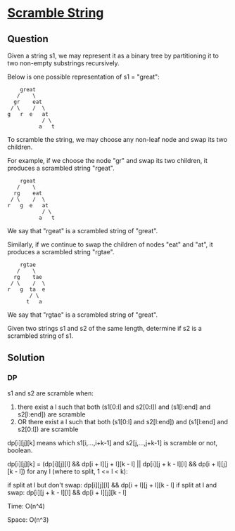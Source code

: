 # [Scramble String](https://oj.leetcode.com/problems/scramble-string/)

## Question

Given a string s1, we may represent it as a binary tree by partitioning it to two non-empty substrings recursively.

Below is one possible representation of s1 = "great":

```
    great
   /    \
  gr    eat
 / \    /  \
g   r  e   at
           / \
          a   t
```
To scramble the string, we may choose any non-leaf node and swap its two children.

For example, if we choose the node "gr" and swap its two children, it produces a scrambled string "rgeat".

```
    rgeat
   /    \
  rg    eat
 / \    /  \
r   g  e   at
           / \
          a   t
```          

We say that "rgeat" is a scrambled string of "great".

Similarly, if we continue to swap the children of nodes "eat" and "at", it produces a scrambled string "rgtae".

```
    rgtae
   /    \
  rg    tae
 / \    /  \
r   g  ta  e
       / \
      t   a
```

We say that "rgtae" is a scrambled string of "great".

Given two strings s1 and s2 of the same length, determine if s2 is a scrambled string of s1.


## Solution

### DP

s1 and s2 are scramble when: 

1. there exist a l such that both (s1[0:l] and s2[0:l]) and (s1[l:end] and s2[l:end]) are scramble
2. OR there exist a l such that both (s1[0:l] and s2[l:end]) and (s1[l:end] and s2[0:l]) are scramble

dp[i][j][k] means which s1[i,...,i+k-1] and s2[j,...,j+k-1] is scramble or not, boolean.

dp[i][j][k] = (dp[i][j][l] && dp[i + l][j + l][k - l] || dp[i][j + k - l][l] && dp[i + l][j][k - l]) for any l (where to split, 1 <= l < k):

if split at l but don't swap:  dp[i][j][l] && dp[i + l][j + l][k - l]
if split at l and swap: dp[i][j + k - l][l] && dp[i + l][j][k - l]

Time: O(n^4)

Space: O(n^3)